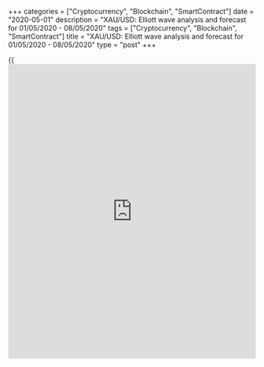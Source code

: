 +++
categories = ["Cryptocurrency", "Blockchain", "SmartContract"]
date = "2020-05-01"
description = "XAU/USD: Elliott wave analysis and forecast for 01/05/2020 - 08/05/2020"
tags = ["Cryptocurrency", "Blockchain", "SmartContract"]
title = "XAU/USD: Elliott wave analysis and forecast for 01/05/2020 - 08/05/2020"
type = "post"
+++

{{<iframe id="large-banner" src="https://www.bounty.group/#slide=6.0" width="100%" height="600" scrolling="no" style="border: 0px solid rgb(216, 221, 230); border-radius: 3px;">}}

May 1, 2020

May 1, 2020

XAU/USD: Elliott wave analysis and forecast for 01/05/2020 –
08/05/2020Alex Geuta

## The pair [XAU/USD][1] is likely to fall. Estimated pivot point is at
a level of  1738.33.

 **Main scenario:** consider short positions from corrections below the
level of  1738.33 with a target of 1561.72 – 1450.00.

 **Alternative scenario:** breakout and consolidation above the level of
1738.33 will allow the pair to continue rising to the levels of 1800.00
– 1850.00.

 **Analysis:** Supposedly, an ascending correction of larger degree
finished developing in the form of wave (B) on the [daily](https://www.fintecher.org/2020/03/03/forex-trading-daily-strategy/) time frame,
with wave С of (B) formed within. Apparently, the fifth wave of smaller
degree v of C finished developing on the H4 time frame. A price reversal
is forming now. The first wave of smaller degree i of 1 of (C) started
developing on the H1 time frame, with wave (iii) of i developing inside.
If the presumption is correct, the price will continue falling to the
levels of 1561.72 – 1450.00. The level of  1738.33 is critical in this
scenario as the breakout will enable the pair to continue growing to the
levels 1800.00 – 1850.00.

![LiteForex: XAU/USD: Elliott wave analysis and forecast for 01/05/2020
– 08/05/2020][2]

* * *

![LiteForex: XAU/USD: Elliott wave analysis and forecast for 01/05/2020
– 08/05/2020][3]

* * *

![LiteForex: XAU/USD: Elliott wave analysis and forecast for 01/05/2020
– 08/05/2020][4]

* * *

P.S. Did you like my article? Share it in social networks: it will be
the best “thank you" :)

Ask me questions and comment below. I’ll be glad to answer your
questions and give necessary explanations.

 **Useful links:**

  * I recommend trying to trade with a reliable broker [here][5]. The system allows you to trade by yourself or copy successful traders from all across the globe.
  * Use my promo-code BLOG for getting deposit bonus 50% on LiteForex platform. Just enter this code in the appropriate field while [depositing][6] your trading account.
  * Telegram channel with high-quality analytics, Forex reviews, training articles, and other useful things for traders <t.me/liteforex>

## Price chart of XAUUSD in real time mode

![XAU/USD: Elliott wave analysis and forecast for 01/05/2020 –
08/05/2020][7]

The content of this article reflects the author’s opinion and does not
necessarily reflect the official position of LiteForex. The material
published on this page is provided for informational purposes only and
should not be considered as the provision of investment advice for the
purposes of Directive 2004/39/EC.

Rate this article:

{{value}}

( {{count}} {{title}} )

   1. my.liteforex.com/trading/chart?symbol=XAUUSD
   2. cdn.liteforex.com/cache/uploads/blog_post/wave-analisys/01-05-2020/XAUUSDH1.png?w=30&s=c191e069c6e6010ba2b0dbea8cd3b55f
   3. cdn.liteforex.com/cache/uploads/blog_post/wave-analisys/01-05-2020/XAUUSDH4.png?w=30&s=3ac48680482f51abbe1482a855bf2541
   4. cdn.liteforex.com/cache/uploads/blog_post/wave-analisys/01-05-2020/XAUUSDDaily.png?w=30&s=4377851f1f41f97637a7bda4df0b60fe
   5. my.liteforex.com/?category=analysts-opinions&slug=xauusd-elliott-wave-analysis-and-forecast-for-01052020---08052020&openPopup=%2Fregistration%2Fpopup&utm_source=blog&utm_medium=article&utm_campaign=bonus
   6. my.liteforex.com/deposit/?category=analysts-opinions&slug=xauusd-elliott-wave-analysis-and-forecast-for-01052020---08052020&promo_code=BLOG&utm_source=blog&utm_medium=article&utm_campaign=bonus
   7. cdn.liteforex.com/cache/uploads/blog_post/wave-analisys/Previews-elliot-waves/xauusd-elliott-wave-analysis-liteforex-blog-preview.jpg?q=75&w=1000&s=76b5be820614e11009e65d30ff4ec08f